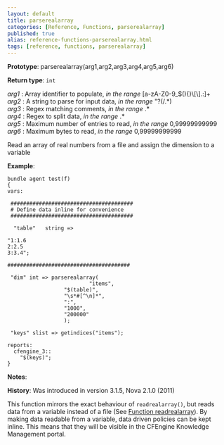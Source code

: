```yaml
---
layout: default
title: parserealarray
categories: [Reference, Functions, parserealarray]
published: true
alias: reference-functions-parserealarray.html
tags: [reference, functions, parserealarray]
---
```




**Prototype**: parserealarray(arg1,arg2,arg3,arg4,arg5,arg6) 

**Return type**: `int`

  
 *arg1* : Array identifier to populate, *in the range*
[a-zA-Z0-9\_\$(){}\\[\\].:]+   
 *arg2* : A string to parse for input data, *in the range* "?(/.\*)   
 *arg3* : Regex matching comments, *in the range* .\*   
 *arg4* : Regex to split data, *in the range* .\*   
 *arg5* : Maximum number of entries to read, *in the range*
0,99999999999   
 *arg6* : Maximum bytes to read, *in the range* 0,99999999999   

Read an array of real numbers from a file and assign the dimension to a
variable

**Example**:  
   

```cf3
bundle agent test(f) 
{
vars:

 #######################################
 # Define data inline for convenience
 #######################################

  "table"   string => 

"1:1.6
2:2.5
3:3.4";

#######################################

 "dim" int => parserealarray(
                          "items",
                  "$(table)",
                  "\s*#[^\n]*",
                  ":",
                  "1000",
                  "200000"
                  );

 "keys" slist => getindices("items");

reports:
  cfengine_3::
    "$(keys)";
}
```

**Notes**:  
   

**History**: Was introduced in version 3.1.5, Nova 2.1.0 (2011)

This function mirrors the exact behaviour of `readrealarray()`, but
reads data from a variable instead of a file (See [Function
readrealarray](#Function-readrealarray)). By making data readable from a
variable, data driven policies can be kept inline. This means that they
will be visible in the CFEngine Knowledge Management portal.
